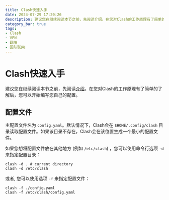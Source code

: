 ```yaml
---
title: Clash快速入手
date: 2024-07-29 17:20:26
description: 建议您在继续阅读本节之前，先阅读介绍。在您对Clash的工作原理有了简单的了解后，您可以开始编写您自己的配置。
category_bar: true
tags:
- Clash
- VPN
- 翻墙
- 国际联网
---
```


# Clash快速入手

建议您在继续阅读本节之前，先阅读[介绍](http://blog.qingyi-studio.top/2024/07/04/Clash%E4%BB%8B%E7%BB%8D/)。在您对Clash的工作原理有了简单的了解后，您可以开始编写您自己的配置。

## 配置文件

主配置文件名为 `config.yaml`。默认情况下，Clash会在 `$HOME/.config/clash` 目录读取配置文件。如果该目录不存在，Clash会在该位置生成一个最小的配置文件。

如果您想将配置文件放在其他地方 (例如 `/etc/clash`) ，您可以使用命令行选项 `-d` 来指定配置目录：

```shell
clash -d . # current directory
clash -d /etc/clash
```

或者, 您可以使用选项 `-f` 来指定配置文件：

```shell
clash -f ./config.yaml
clash -f /etc/clash/config.yaml
```

